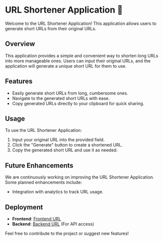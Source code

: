 # URL Shortener Application 🔗

Welcome to the URL Shortener Application! This application allows users to generate short URLs from their original URLs.

## Overview

This application provides a simple and convenient way to shorten long URLs into more manageable ones. Users can input their original URLs, and the application will generate a unique short URL for them to use.

## Features

- Easily generate short URLs from long, cumbersome ones.
- Navigate to the generated short URLs with ease.
- Copy generated URLs directly to your clipboard for quick sharing.

## Usage

To use the URL Shortener Application:

1. Input your original URL into the provided field.
2. Click the "Generate" button to create a shortened URL.
3. Copy the generated short URL and use it as needed.

## Future Enhancements

We are continuously working on improving the URL Shortener Application. Some planned enhancements include:

- Integration with analytics to track URL usage.

## Deployment

- **Frontend**: [Frontend URL](https://url-shortner-izg9.vercel.app/)
- **Backend**: [Backend URL](https://22a.vercel.app/) (For API access)

Feel free to contribute to the project or suggest new features!

